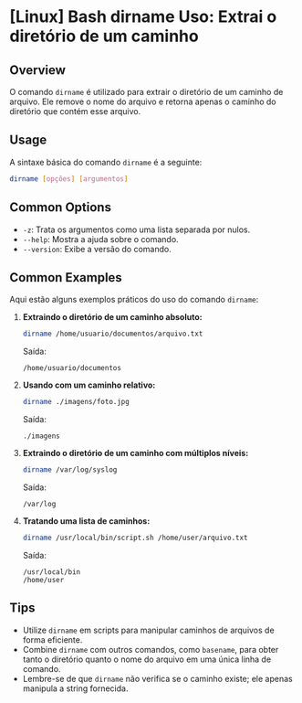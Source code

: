 # [Linux] Bash dirname Uso: Extrai o diretório de um caminho

## Overview
O comando `dirname` é utilizado para extrair o diretório de um caminho de arquivo. Ele remove o nome do arquivo e retorna apenas o caminho do diretório que contém esse arquivo.

## Usage
A sintaxe básica do comando `dirname` é a seguinte:

```bash
dirname [opções] [argumentos]
```

## Common Options
- `-z`: Trata os argumentos como uma lista separada por nulos.
- `--help`: Mostra a ajuda sobre o comando.
- `--version`: Exibe a versão do comando.

## Common Examples
Aqui estão alguns exemplos práticos do uso do comando `dirname`:

1. **Extraindo o diretório de um caminho absoluto:**
   ```bash
   dirname /home/usuario/documentos/arquivo.txt
   ```
   Saída:
   ```
   /home/usuario/documentos
   ```

2. **Usando com um caminho relativo:**
   ```bash
   dirname ./imagens/foto.jpg
   ```
   Saída:
   ```
   ./imagens
   ```

3. **Extraindo o diretório de um caminho com múltiplos níveis:**
   ```bash
   dirname /var/log/syslog
   ```
   Saída:
   ```
   /var/log
   ```

4. **Tratando uma lista de caminhos:**
   ```bash
   dirname /usr/local/bin/script.sh /home/user/arquivo.txt
   ```
   Saída:
   ```
   /usr/local/bin
   /home/user
   ```

## Tips
- Utilize `dirname` em scripts para manipular caminhos de arquivos de forma eficiente.
- Combine `dirname` com outros comandos, como `basename`, para obter tanto o diretório quanto o nome do arquivo em uma única linha de comando.
- Lembre-se de que `dirname` não verifica se o caminho existe; ele apenas manipula a string fornecida.